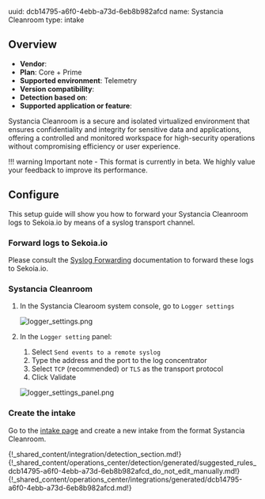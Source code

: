 uuid: dcb14795-a6f0-4ebb-a73d-6eb8b982afcd
name: Systancia Cleanroom
type: intake

## Overview
  - **Vendor**:
- **Plan**: Core + Prime
- **Supported environment**: Telemetry
- **Version compatibility**:
- **Detection based on**:
- **Supported application or feature**:

Systancia Cleanroom is a secure and isolated virtualized environment that ensures confidentiality and integrity for sensitive data and applications, offering a controlled and monitored workspace for high-security operations without compromising efficiency or user experience.

!!! warning
    Important note - This format is currently in beta. We highly value your feedback to improve its performance.



## Configure

This setup guide will show you how to forward your Systancia Cleanroom logs to Sekoia.io by means of a syslog transport channel.

### Forward logs to Sekoia.io

Please consult the [Syslog Forwarding](/integration/ingestion_methods/syslog/sekoiaio_forwarder/) documentation to forward these logs to Sekoia.io.

### Systancia Cleanroom

1. In the Systancia Clearoom system console, go to `Logger settings`
    
    ![logger_settings.png](/assets/operation_center/integration_catalog/application/systancia-cleanroom/logger_settings.png)

2. In the `Logger setting` panel:
   1. Select `Send events to a remote syslog`
   2. Type the address and the port to the log concentrator
   3. Select `TCP` (recommended) or `TLS` as the transport protocol
   4. Click Validate

    ![logger_settings_panel.png](/assets/operation_center/integration_catalog/application/systancia-cleanroom/logger_settings_panel.png)

### Create the intake

Go to the [intake page](https://app.sekoia.io/operations/intakes) and create a new intake from the format Systancia Cleanroom.

{!_shared_content/integration/detection_section.md!}
{!_shared_content/operations_center/detection/generated/suggested_rules_dcb14795-a6f0-4ebb-a73d-6eb8b982afcd_do_not_edit_manually.md!}
{!_shared_content/operations_center/integrations/generated/dcb14795-a6f0-4ebb-a73d-6eb8b982afcd.md!}

